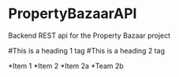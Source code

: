 # PropertyBazaarAPI
Backend REST api for the Property Bazaar project

#This is a heading 1 tag
#This is a heading 2 tag 

*Item 1
*Item 2
  *Item 2a
  *Team 2b
